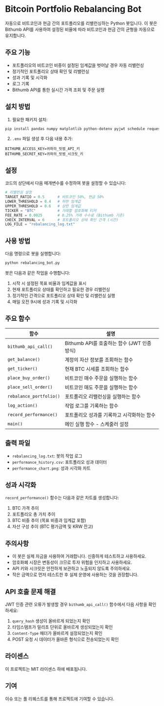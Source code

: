 # Bitcoin Portfolio Rebalancing Bot

자동으로 비트코인과 현금 간의 포트폴리오를 리밸런싱하는 Python 봇입니다. 이 봇은 Bithumb API를 사용하여 설정된 비율에 따라 비트코인과 현금 간의 균형을 자동으로 유지합니다.

## 주요 기능

- 포트폴리오의 비트코인 비중이 설정된 임계값을 벗어날 경우 자동 리밸런싱
- 정기적인 포트폴리오 상태 확인 및 리밸런싱
- 성과 기록 및 시각화
- 로그 기록
- Bithumb API를 통한 실시간 가격 조회 및 주문 실행

## 설치 방법

1. 필요한 패키지 설치:

```bash
pip install pandas numpy matplotlib python-dotenv pyjwt schedule requests
```

2. `.env` 파일 생성 후 다음 내용 추가:

```
BITHUMB_ACCESS_KEY=귀하의_빗썸_API_키
BITHUMB_SECRET_KEY=귀하의_빗썸_시크릿_키
```

## 설정

코드의 상단에서 다음 매개변수를 수정하여 봇을 설정할 수 있습니다:

```python
# 리밸런싱 설정
TARGET_RATIO = 0.5      # 비트코인 50%, 현금 50%
LOWER_THRESHOLD = 0.4   # 하한 임계값
UPPER_THRESHOLD = 0.6   # 상한 임계값
TICKER = "BTC"          # 거래할 암호화폐 티커
FEE_RATE = 0.0025       # 0.25% 거래 수수료 (Bithumb 기준)
CHECK_INTERVAL = 6      # 포트폴리오 상태 확인 간격 (시간)
LOG_FILE = "rebalancing_log.txt"
```

## 사용 방법

다음 명령으로 봇을 실행합니다:

```bash
python rebalancing_bot.py
```

봇은 다음과 같은 작업을 수행합니다:

1. 시작 시 설정된 목표 비율과 임계값을 표시
2. 현재 포트폴리오 상태를 확인하고 필요한 경우 리밸런싱
3. 정기적인 간격으로 포트폴리오 상태 확인 및 리밸런싱 실행
4. 매일 오전 9시에 성과 기록 및 시각화

## 주요 함수

| 함수                    | 설명                                        |
| ----------------------- | ------------------------------------------- |
| `bithumb_api_call()`    | Bithumb API를 호출하는 함수 (JWT 인증 방식) |
| `get_balance()`         | 계정의 자산 정보를 조회하는 함수            |
| `get_ticker()`          | 현재 BTC 시세를 조회하는 함수               |
| `place_buy_order()`     | 비트코인 매수 주문을 실행하는 함수          |
| `place_sell_order()`    | 비트코인 매도 주문을 실행하는 함수          |
| `rebalance_portfolio()` | 포트폴리오 리밸런싱을 실행하는 함수         |
| `log_action()`          | 작업 로그를 기록하는 함수                   |
| `record_performance()`  | 포트폴리오 성과를 기록하고 시각화하는 함수  |
| `main()`                | 메인 실행 함수 - 스케줄러 설정              |

## 출력 파일

- `rebalancing_log.txt`: 봇의 작업 로그
- `performance_history.csv`: 포트폴리오 성과 데이터
- `performance_chart.png`: 성과 시각화 차트

## 성과 시각화

`record_performance()` 함수는 다음과 같은 차트를 생성합니다:

1. BTC 가격 추이
2. 포트폴리오 총 가치 추이
3. BTC 비중 추이 (목표 비중과 임계값 포함)
4. 자산 구성 추이 (BTC 평가금액 및 KRW 잔고)

## 주의사항

- 이 봇은 실제 자금을 사용하여 거래합니다. 신중하게 테스트하고 사용하세요.
- 암호화폐 시장은 변동성이 크므로 투자 위험을 인지하고 사용하세요.
- API 키와 시크릿은 안전하게 보관하고 노출되지 않도록 주의하세요.
- 작은 금액으로 먼저 테스트한 후 실제 운영에 사용하는 것을 권장합니다.

## API 호출 문제 해결

JWT 인증 관련 오류가 발생할 경우 `bithumb_api_call()` 함수에서 다음 사항을 확인하세요:

1. `query_hash` 생성이 올바르게 되었는지 확인
2. 타임스탬프가 밀리초 단위로 올바르게 생성되었는지 확인
3. `Content-Type` 헤더가 올바르게 설정되었는지 확인
4. POST 요청 시 데이터가 올바른 형식으로 전송되었는지 확인

## 라이센스

이 프로젝트는 MIT 라이센스 하에 배포됩니다.

## 기여

이슈 또는 풀 리퀘스트를 통해 프로젝트에 기여할 수 있습니다.
